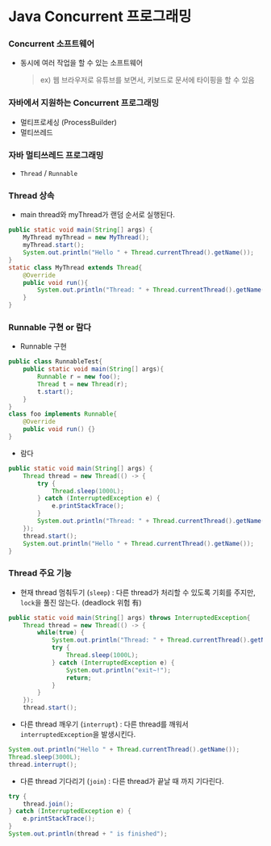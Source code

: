 # Java Concurrent 프로그래밍

### Concurrent 소프트웨어
- 동시에 여러 작업을 할 수 있는 소프트웨어
    > ex) 웹 브라우저로 유튜브를 보면서, 키보드로 문서에 타이핑을 할 수 있음

### 자바에서 지원하는 Concurrent 프로그래밍
- 멀티프로세싱 (ProcessBuilder)
- 멀티쓰레드

### 자바 멀티쓰레드 프로그래밍
- `Thread` / `Runnable`

### Thread 상속
- main thread와 myThread가 랜덤 순서로 실행된다.
```java
public static void main(String[] args) {
    MyThread myThread = new MyThread();
    myThread.start();
    System.out.println("Hello " + Thread.currentThread().getName());
}
static class MyThread extends Thread{
    @Override
    public void run(){
        System.out.println("Thread: " + Thread.currentThread().getName());
    }
}
```

### Runnable 구현 or 람다
- Runnable 구현
```java
public class RunnableTest{
	public static void main(String[] args){
		Runnable r = new foo();
		Thread t = new Thread(r);
		t.start();
	}
}
class foo implements Runnable{
	@Override
	public void run() {}
}
```
- 람다
```java
public static void main(String[] args) {
    Thread thread = new Thread(() -> {
        try {
            Thread.sleep(1000L);
        } catch (InterruptedException e) {
            e.printStackTrace();
        }
        System.out.println("Thread: " + Thread.currentThread().getName());
    });
    thread.start();
    System.out.println("Hello " + Thread.currentThread().getName());
}
```

### Thread 주요 기능
- 현재 thread 멈춰두기 (`sleep`) : 다른 thread가 처리할 수 있도록 기회를 주지만, `lock`을 풀진 않는다. (deadlock 위험 有)
```java
public static void main(String[] args) throws InterruptedException{
    Thread thread = new Thread(() -> {
        while(true) {
            System.out.println("Thread: " + Thread.currentThread().getName());
            try {
                Thread.sleep(1000L);
            } catch (InterruptedException e) {
                System.out.println("exit~!");
                return;
            }
        }
    });
    thread.start();
```
- 다른 thread 깨우기 (`interrupt`) : 다른 thread를 깨워서 `interruptedException`을 발생시킨다.
```java
System.out.println("Hello " + Thread.currentThread().getName());
Thread.sleep(3000L);
thread.interrupt();
```
- 다른 thread 기다리기 (`join`) : 다른 thread가 끝날 때 까지 기다린다.
```java
try {
    thread.join();
} catch (InterruptedException e) {
    e.printStackTrace();
}
System.out.println(thread + " is finished");
```